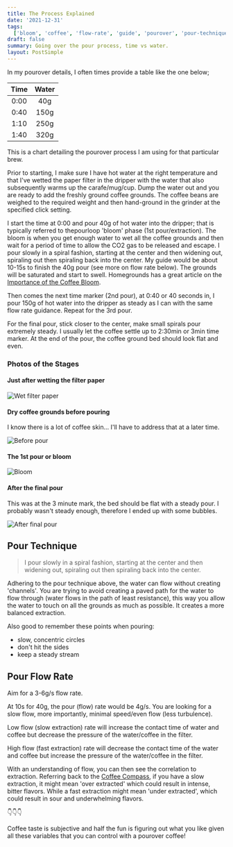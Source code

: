 ```yaml
---
title: The Process Explained
date: '2021-12-31'
tags:
  ['bloom', 'coffee', 'flow-rate', 'guide', 'pourover', 'pour-technique', 'process', 'technique']
draft: false
summary: Going over the pour process, time vs water.
layout: PostSimple
---
```


In my pourover details, I often times provide a table like the one below;

| Time | Water |
| :--: | :---: |
| 0:00 |  40g  |
| 0:40 | 150g  |
| 1:10 | 250g  |
| 1:40 | 320g  |

This is a chart detailing the pourover process I am using for that particular brew.

Prior to starting, I make sure I have hot water at the right temperature and that I've wetted the paper filter in the dripper with the water that also subsequently warms up the carafe/mug/cup. Dump the water out and you are ready to add the freshly ground coffee grounds. The coffee beans are weighed to the required weight and then hand-ground in the grinder at the specified click setting.

I start the time at 0:00 and pour 40g of hot water into the dripper; that is typically referred to thepourloop 'bloom' phase (1st pour/extraction). The bloom is when you get enough water to wet all the coffee grounds and then wait for a period of time to allow the CO2 gas to be released and escape. I pour slowly in a spiral fashion, starting at the center and then widening out, spiraling out then spiraling back into the center. My guide would be about 10-15s to finish the 40g pour (see more on flow rate below). The grounds will be saturated and start to swell. Homegrounds has a great article on the [Importance of the Coffee Bloom](https://www.homegrounds.co/coffee-bloom/).

Then comes the next time marker (2nd pour), at 0:40 or 40 seconds in, I pour 150g of hot water into the dripper as steady as I can with the same flow rate guidance. Repeat for the 3rd pour.

For the final pour, stick closer to the center, make small spirals pour extremely steady. I usually let the coffee settle up to 2:30min or 3min time marker. At the end of the pour, the coffee ground bed should look flat and even.

### Photos of the Stages

#### Just after wetting the filter paper

![Wet filter paper](/static/images/20220101-1.png)

#### Dry coffee grounds before pouring

I know there is a lot of coffee skin... I'll have to address that at a later time.

![Before pour](/static/images/20220101-2.png)

#### The 1st pour or bloom

![Bloom](/static/images/20220101-3.png)

#### After the final pour

This was at the 3 minute mark, the bed should be flat with a steady pour. I probably wasn't steady enough, therefore I ended up with some bubbles.

![After final pour](/static/images/20220101-4.png)

## Pour Technique

> I pour slowly in a spiral fashion, starting at the center and then widening out, spiraling out then spiraling back into the center.

Adhering to the pour technique above, the water can flow without creating 'channels'. You are trying to avoid creating a paved path for the water to flow through (water flows in the path of least resistance), this way you allow the water to touch on all the grounds as much as possible. It creates a more balanced extraction.

Also good to remember these points when pouring:

- slow, concentric circles
- don't hit the sides
- keep a steady stream

## Pour Flow Rate

Aim for a 3-6g/s flow rate.

At 10s for 40g, the pour (flow) rate would be 4g/s. You are looking for a slow flow, more importantly, minimal speed/even flow (less turbulence).

Low flow (slow extraction) rate will increase the contact time of water and coffee but decrease the pressure of the water/coffee in the filter.

High flow (fast extraction) rate will decrease the contact time of the water and coffee but increase the pressure of the water/coffee in the filter.

With an understanding of flow, you can then see the correlation to extraction. Referring back to the [Coffee Compass](https://www.baristahustle.com/app-archive-main/the-coffee-compass/), if you have a slow extraction, it might mean 'over extracted' which could result in intense, bitter flavors. While a fast extraction might mean 'under extracted', which could result in sour and underwhelming flavors.

👇👇👇

Coffee taste is subjective and half the fun is figuring out what you like given all these variables that you can control with a pourover coffee!
